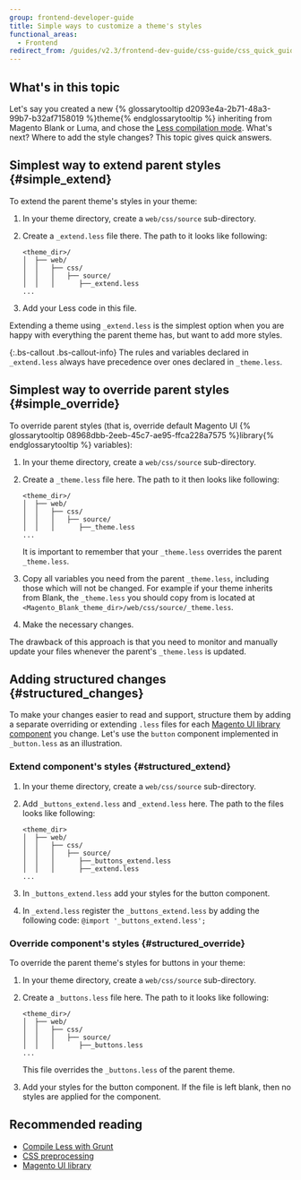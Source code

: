 ```yaml
---
group: frontend-developer-guide
title: Simple ways to customize a theme's styles
functional_areas:
  - Frontend
redirect_from: /guides/v2.3/frontend-dev-guide/css-guide/css_quick_guide_approach.html
---
```


## What's in this topic

Let's say you created a new {% glossarytooltip d2093e4a-2b71-48a3-99b7-b32af7158019 %}theme{% endglossarytooltip %} inheriting from Magento Blank or Luma, and chose the [Less compilation mode]. What's next? Where to add the style changes? This topic gives quick answers.

## Simplest way to extend parent styles {#simple_extend}

To extend the parent theme's styles in your theme:

1. In your theme directory, create a `web/css/source` sub-directory.
2. Create a `_extend.less` file there. The path to it looks like following: 

   ```tree
   <theme_dir>/
   │  ├── web/
   │  │   ├── css/
   │  │   │   ├── source/
   │  │   │      ├──_extend.less
   ...
   ```

3. Add your Less code in this file.

Extending a theme using `_extend.less` is the simplest option when you are happy with everything the parent theme has, but want to add more styles.

{:.bs-callout .bs-callout-info}
The rules and variables declared in `_extend.less` always have precedence over ones declared in `_theme.less`.

## Simplest way to override parent styles {#simple_override}

To override parent styles (that is, override default Magento UI {% glossarytooltip 08968dbb-2eeb-45c7-ae95-ffca228a7575 %}library{% endglossarytooltip %} variables):

1. In your theme directory, create a `web/css/source` sub-directory.
2. Create a `_theme.less` file here. The path to it then looks like following: 

   ```tree
   <theme_dir>/
   │  ├── web/
   │  │   ├── css/
   │  │   │   ├── source/
   │  │   │      ├──_theme.less
   ...
   ```

   It is important to remember that your `_theme.less` overrides the parent `_theme.less`. 

3. Copy all variables you need from the parent `_theme.less`, including those which will not be changed. For example if your theme inherits from Blank, the `_theme.less` you should copy from is located at `<Magento_Blank_theme_dir>/web/css/source/_theme.less`.
4. Make the necessary changes.

The drawback of this approach is that you need to monitor and manually update your files whenever the parent's `_theme.less` is updated.

## Adding structured changes {#structured_changes}

To make your changes easier to read and support, structure them by adding a separate overriding or extending `.less` files for each [Magento UI library component] you change. Let's use the `button` component implemented in `_button.less` as an illustration.

### Extend component's styles {#structured_extend}

1. In your theme directory, create a `web/css/source` sub-directory.
2. Add `_buttons_extend.less` and `_extend.less` here. The path to the files looks like following: 

   ```tree
   <theme_dir>
   │  ├── web/
   │  │   ├── css/
   │  │   │   ├── source/
   │  │   │      ├──_buttons_extend.less
   │  │   │      ├──_extend.less
   ...
   ```

3. In `_buttons_extend.less` add your styles for the button component.
4. In `_extend.less` register the `_buttons_extend.less` by adding the following code: `@import '_buttons_extend.less';` 

### Override component's styles {#structured_override}

To override the parent theme's styles for buttons in your theme:

1. In your theme directory, create a `web/css/source` sub-directory.
2. Create a `_buttons.less` file here. The path to it looks like following: 

   ```tree
   <theme_dir>/
   │  ├── web/
   │  │   ├── css/
   │  │   │   ├── source/
   │  │   │      ├──_buttons.less
   ...
   ```

   This file overrides the `_buttons.less` of the parent theme.

3. Add your styles for the button component. If the file is left blank, then no styles are applied for the component.

## Recommended reading

* [Compile Less with Grunt]({{page.baseurl}}/frontend-development/css/debug.html)
* [CSS preprocessing]({{page.baseurl}}/frontend-development/css/preprocess.html)
* [Magento UI library]({{page.baseurl}}/frontend-development/css/ui-library.html)

[less compilation mode]: {{page.baseurl}}/frontend-development/css-quickstart/modes.html

[magento ui library component]: {{page.baseurl}}/frontend-development/css/ui-library.html#library_elements

